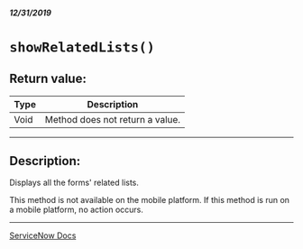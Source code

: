 ##### 12/31/2019
# `showRelatedLists()`
## Return value:
| Type | Description |
|---|---|
| Void | Method does not return a value. |

---

## Description:
Displays all the forms' related lists.

This method is not available on the mobile platform. If this method is run on a mobile platform, no action occurs.

---

[ServiceNow Docs](https://developer.servicenow.com/app.do#!/api_doc?v=newyork&id=r_GlideFormShowRelatedLists)